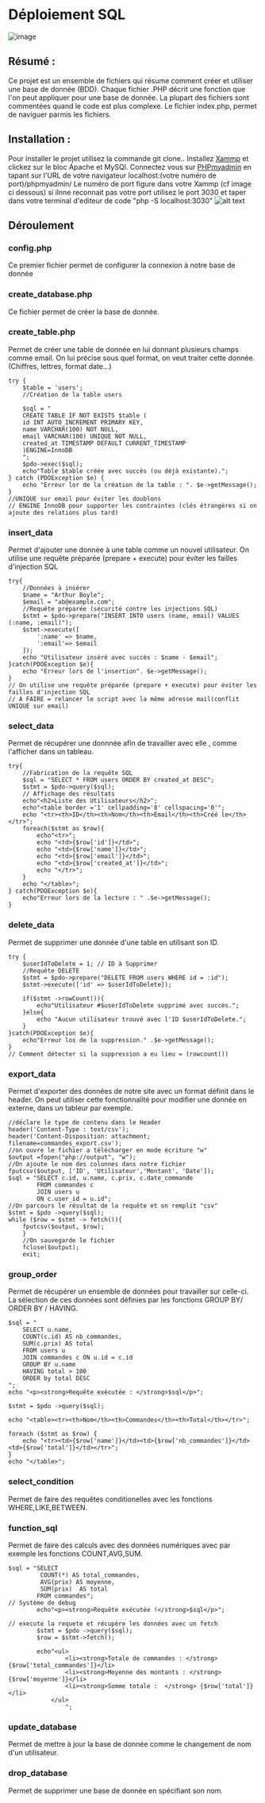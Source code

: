 # Déploiement SQL 

![image](https://github.com/user-attachments/assets/6aae6691-a067-4e33-aa9e-ab59a9200d22)

## Résumé : 

Ce projet est un ensemble de fichiers qui résume comment créer et utiliser une base de donnée (BDD).
Chaque fichier .PHP décrit une fonction que l'on peut appliquer pour une base de donnée. La plupart des fichiers sont commentées quand le code est plus complexe.
Le fichier index.php, permet de naviguer parmis les fichiers. 

## Installation :

Pour installer le projet utilisez la commande git clone..
Installez [Xammp](https://www.apachefriends.org/fr/index.html) et clickez sur le bloc Apache et MySQl.
Connectez vous sur [PHPmyadmin](https://www.phpmyadmin.net/) en tapant sur l'URL de votre navigateur localhost:(votre numéro de port)/phpmyadmin/
Le numéro de port figure dans votre Xammp (cf image ci dessous) si ilnne reconnait pas votre port utilisez le port 3030 et taper dans votre terminal d'editeur de code "php -S localhost:3030"
![alt text](image.png)

## Déroulement

### config.php

Ce premier fichier permet de configurer la connexion à notre base de donnée 

### create_database.php

Ce fichier permet de créer la base de donnée.

### create_table.php

Permet de créer une table de donnée en lui donnant plusieurs champs comme email. On lui précise sous quel format, on veut traiter cette donnée.(Chiffres, lettres, format date...)
```
try {
    $table = 'users';
    //Création de la table users

    $sql = "
    CREATE TABLE IF NOT EXISTS $table (
    id INT AUTO_INCREMENT PRIMARY KEY,
    name VARCHAR(100) NOT NULL,
    email VARCHAR(100) UNIQUE NOT NULL,
    created_at TIMESTAMP DEFAULT CURRENT_TIMESTAMP
    )ENGINE=InnoDB
    ";
    $pdo->exec($sql);
    echo"Table $table créée avec succès (ou déjà existante).";
} catch (PDOException $e) {
    echo "Erreur lor de la création de la table : ". $e->getMessage();
}
//UNIQUE sur email pour éviter les doublons
// ENGINE InnoDB pour supporter les contraintes (clés étrangères si on ajoute des relations plus tard)
```


### insert_data

Permet d'ajouter une donnée à une table comme un nouvel utilisateur. On utilise une requête préparée (prepare + execute) pour éviter les failles d'injection SQL

```
try{
    //Données à insérer
    $name = "Arthur Boyle";
    $email = "ab@example.com";
    //Requête préparée (sécurité contre les injections SQL)
    $stmt = $pdo->prepare("INSERT INTO users (name, email) VALUES (:name, :email)");
    $stmt->execute([
        ':name' => $name,
        ':email'=> $email
    ]);
    echo "Utilisateur inséré avec succès : $name - $email";
}catch(PDOException $e){
    echo "Erreur lors de l'insertion". $e->getMessage();
}
// On utilise une requête préparée (prepare + execute) pour éviter les failles d'injection SQL
// A FAIRE = relancer le script avec la même adresse mail(conflit UNIQUE sur email)
```
### select_data

Permet de récupérer une donnnée afin de travailler avec elle , comme l'afficher dans un tableau.

```
try{
    //Fabrication de la requête SQL
    $sql = "SELECT * FROM users ORDER BY created_at DESC";
    $stmt = $pdo->query($sql);
    // Affichage des résultats
    echo"<h2>Liste des Utilisateurs</h2>";
    echo"<table border ='1' cellpadding='8' cellspacing='0'";
    echo "<tr><th>ID</th><th>Nom</th><th>Email</th><th>Créé le</th></tr>";
    foreach($stmt as $row){
        echo"<tr>";
        echo "<td>{$row['id']}</td>";
        echo "<td>{$row['name']}</td>";
        echo "<td>{$row['email']}</td>";
        echo "<td>{$row['created_at']}</td>";
        echo "</tr>";    
    }
    echo "</table>";
} catch(PDOException $e){
    echo"Erreur lors de la lecture : " .$e->getMessage();
}  
```


### delete_data

Permet de supprimer une donnée d'une table en utilisant son ID.

```
try {
    $userIdToDelete = 1; // ID à Supprimer
    //Requête DELETE
    $stmt = $pdo->prepare("DELETE FROM users WHERE id = :id");
    $stmt->execute(['id' => $userIdToDelete]);

    if($stmt ->rowCount()){
        echo"Utilisateur #$userIdToDelete supprimé avec succès.";
    }else{
        echo "Aucun utilisateur trouvé avec l'ID $userIdToDelete.";
    }
}catch(PDOException $e){
    echo"Erreur los de la suppression." .$e->getMessage();
}
// Comment détecter si la suppression a eu lieu = (rowcount()) 
```

### export_data

Permet d'exporter des données de notre site avec un format définit dans le header. On peut utiliser cette fonctionnalité pour modifier une donnée en externe, dans un tableur par exemple.

```
//déclare le type de contenu dans le Header
header('Content-Type : text/csv');
header('Content-Disposition: attachment; filename=commandes_export.csv');
//on ouvre le fichier a télécharger en mode écriture "w"
$output =fopen("php://output", "w");
//On ajoute le nom des colonnes dans notre fichier
fputcsv($output, ['ID', 'Utilisateur','Montant', 'Date']);
$sql = "SELECT c.id, u.name, c.prix, c.date_commande
        FROM commandes c
        JOIN users u 
        ON c.user_id = u.id";
//On parcours le résultat de la requête et on remplit "csv"
$stmt = $pdo ->query($sql);
while ($row = $stmt -> fetch()){
    fputcsv($output, $row);
    }
    //On sauvegarde le fichier
    fclose($output);
    exit;
```

### group_order

Permet de récupérer un ensemble de données pour travailler sur celle-ci. La sélection de ces données sont  définies par les fonctions GROUP BY/ ORDER BY / HAVING. 

```
$sql = "
    SELECT u.name,
    COUNT(c.id) AS nb_commandes,
    SUM(c.prix) AS total
    FROM users u 
    JOIN commandes c ON u.id = c.id
    GROUP BY u.name
    HAVING total > 100
    ORDER by total DESC
";
echo "<p><strong>Requête exécutée : </strong>$sql</p>";

$stmt = $pdo ->query($sql);

echo "<table><tr><th>Nom</th><th>Commandes</th><th>Total</th></tr>";

foreach ($stmt as $row) {
    echo "<tr><td>{$row['name']}</td><td>{$row['nb_commandes']}</td><td>{$row['total']}</td></tr>";
}
echo "</table>";

```

### select_condition

Permet de faire des requêtes conditionelles avec les fonctions WHERE,LIKE,BETWEEN.

### function_sql

Permet de faire des calculs avec des données numériques avec par exemple les fonctions COUNT,AVG,SUM.

```
$sql = "SELECT
         COUNT(*) AS total_commandes,
         AVG(prix) AS moyenne,
         SUM(prix)  AS total
        FROM commandes";
// Système de debug
        echo"<p><strong>Requête exécutée !</strong>$sql</p>";
        
// execute la requete et récupère les données avec un fetch 
        $stmt = $pdo ->query($sql);
        $row = $stmt->fetch();

        echo"<ul>
                <li><strong>Totale de commandes : </strong> {$row['total_commandes']}</li>
                <li><strong>Moyenne des montants : </strong> {$row['moyenne']}</li>
                <li><strong>Somme totale :  </strong> {$row['total']}</li>
            </ul>
                ";
```
### update_database

Permet de mettre à jour la base de donnée comme le changement de nom d'un utilisateur.

### drop_database 

Permet de supprimer une base de donnée en spécifiant son nom.










